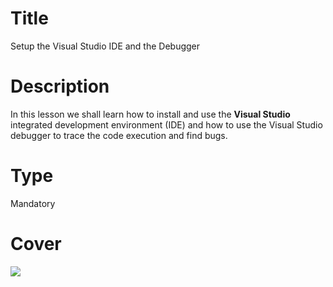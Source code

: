 # Title
Setup the Visual Studio IDE and the Debugger

# Description
In this lesson we shall learn how to install and use the **Visual Studio** integrated development environment (IDE) and how to use the Visual Studio debugger to trace the code execution and find bugs.

# Type
Mandatory

# Cover
![](img/lesson-cover.png)
